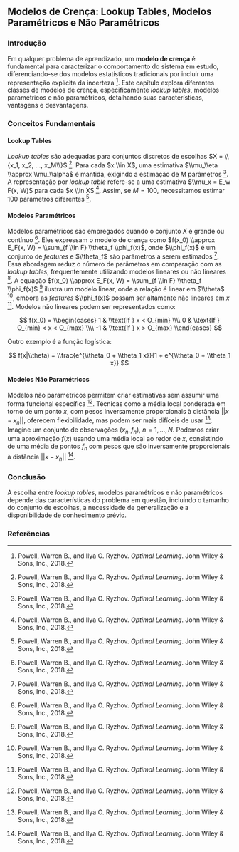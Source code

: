 ## Modelos de Crença: Lookup Tables, Modelos Paramétricos e Não Paramétricos

### Introdução
Em qualquer problema de aprendizado, um **modelo de crença** é fundamental para caracterizar o comportamento do sistema em estudo, diferenciando-se dos modelos estatísticos tradicionais por incluir uma representação explícita da incerteza [^1]. Este capítulo explora diferentes classes de modelos de crença, especificamente *lookup tables*, modelos paramétricos e não paramétricos, detalhando suas características, vantagens e desvantagens.

### Conceitos Fundamentais

#### Lookup Tables
*Lookup tables* são adequadas para conjuntos discretos de escolhas $X = \\{x_1, x_2, ..., x_M\\}$ [^1]. Para cada $x \\in X$, uma estimativa $\\mu_\\eta \\approx \\mu_\\alpha$ é mantida, exigindo a estimação de $M$ parâmetros [^1]. A representação por *lookup table* refere-se a uma estimativa $\\mu_x = E_w F(x, W)$ para cada $x \\in X$ [^1]. Assim, se $M = 100$, necessitamos estimar 100 parâmetros diferentes [^1].

#### Modelos Paramétricos
Modelos paramétricos são empregados quando o conjunto $X$ é grande ou contínuo [^1]. Eles expressam o modelo de crença como $f(x_0) \\approx E_F(x, W) = \\sum_{f \\in F} \\theta_f \\phi_f(x)$, onde $\\phi_f(x)$ é um conjunto de *features* e $\\theta_f$ são parâmetros a serem estimados [^1]. Essa abordagem reduz o número de parâmetros em comparação com as *lookup tables*, frequentemente utilizando modelos lineares ou não lineares [^1]. A equação $f(x_0) \\approx E_F(x, W) = \\sum_{f \\in F} \\theta_f \\phi_f(x)$ [^1] ilustra um modelo linear, onde a relação é linear em $\\theta$ [^1], embora as *features* $\\phi_f(x)$ possam ser altamente não lineares em $x$ [^1]. Modelos não lineares podem ser representados como:

$$ f(x_0) = \\begin{cases} 1 & \\text{If } x < O_{min} \\\\ 0 & \\text{If } O_{min} < x < O_{max} \\\\ -1 & \\text{If } x > O_{max} \\end{cases} $$

Outro exemplo é a função logística:

$$ f(x|\\theta) = \\frac{e^{\\theta_0 + \\theta_1 x}}{1 + e^{\\theta_0 + \\theta_1 x}} $$

#### Modelos Não Paramétricos
Modelos não paramétricos permitem criar estimativas sem assumir uma forma funcional específica [^1]. Técnicas como a média local ponderada em torno de um ponto $x$, com pesos inversamente proporcionais à distância $||x - x_n||$, oferecem flexibilidade, mas podem ser mais difíceis de usar [^1]. Imagine um conjunto de observações $(x_n, f_n)$, $n = 1, ..., N$. Podemos criar uma aproximação $f(x)$ usando uma média local ao redor de $x$, consistindo de uma média de pontos $f_n$ com pesos que são inversamente proporcionais à distância $||x - x_n||$ [^1].

### Conclusão
A escolha entre *lookup tables*, modelos paramétricos e não paramétricos depende das características do problema em questão, incluindo o tamanho do conjunto de escolhas, a necessidade de generalização e a disponibilidade de conhecimento prévio.

### Referências
[^1]: Powell, Warren B., and Ilya O. Ryzhov. *Optimal Learning*. John Wiley & Sons, Inc., 2018.
<!-- END -->